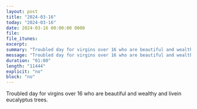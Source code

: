 ```yaml
---
layout: post
title: "2024-03-16"
today: "2024-03-16"
date: 2024-03-16 00:00:00 0000
file:
file_itunes:
excerpt:
summary: "Troubled day for virgins over 16 who are beautiful and wealthy and livein eucalyptus trees."
message: "Troubled day for virgins over 16 who are beautiful and wealthy and livein eucalyptus trees."
duration: "01:00"
length: "11444"
explicit: "no"
block: "no"
---
```

Troubled day for virgins over 16 who are beautiful and wealthy and livein eucalyptus trees.


